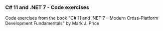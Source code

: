 ### C# 11 and .NET 7 - Code exercises

Code exercises from the book "C# 11 and .NET 7 – Modern Cross-Platform Development Fundamentals" by Mark J. Price
